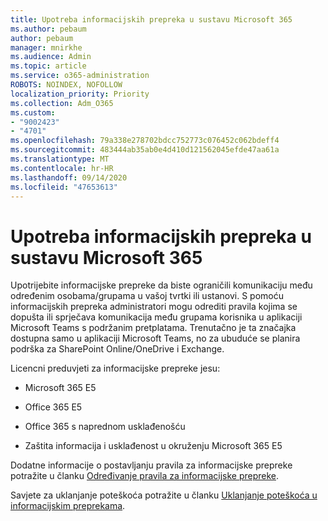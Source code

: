 ```yaml
---
title: Upotreba informacijskih prepreka u sustavu Microsoft 365
ms.author: pebaum
author: pebaum
manager: mnirkhe
ms.audience: Admin
ms.topic: article
ms.service: o365-administration
ROBOTS: NOINDEX, NOFOLLOW
localization_priority: Priority
ms.collection: Adm_O365
ms.custom:
- "9002423"
- "4701"
ms.openlocfilehash: 79a338e278702bdcc752773c076452c062bdeff4
ms.sourcegitcommit: 483444ab35ab0e4d410d121562045efde47aa61a
ms.translationtype: MT
ms.contentlocale: hr-HR
ms.lasthandoff: 09/14/2020
ms.locfileid: "47653613"
---
```

# <a name="using-information-barriers-in-microsoft-365"></a>Upotreba informacijskih prepreka u sustavu Microsoft 365

Upotrijebite informacijske prepreke da biste ograničili komunikaciju među određenim osobama/grupama u vašoj tvrtki ili ustanovi. S pomoću informacijskih prepreka administratori mogu odrediti pravila kojima se dopušta ili sprječava komunikacija među grupama korisnika u aplikaciji Microsoft Teams s podržanim pretplatama.  Trenutačno je ta značajka dostupna samo u aplikaciji Microsoft Teams, no za ubuduće se planira podrška za SharePoint Online/OneDrive i Exchange.

Licencni preduvjeti za informacijske prepreke jesu:

- Microsoft 365 E5

- Office 365 E5

- Office 365 s naprednom usklađenošću

- Zaštita informacija i usklađenost u okruženju Microsoft 365 E5

Dodatne informacije o postavljanju pravila za informacijske prepreke potražite u članku [Određivanje pravila za informacijske prepreke](https://docs.microsoft.com/microsoft-365/compliance/information-barriers-policies).

Savjete za uklanjanje poteškoća potražite u članku [Uklanjanje poteškoća u informacijskim preprekama](https://docs.microsoft.com/microsoft-365/compliance/information-barriers-troubleshooting).
